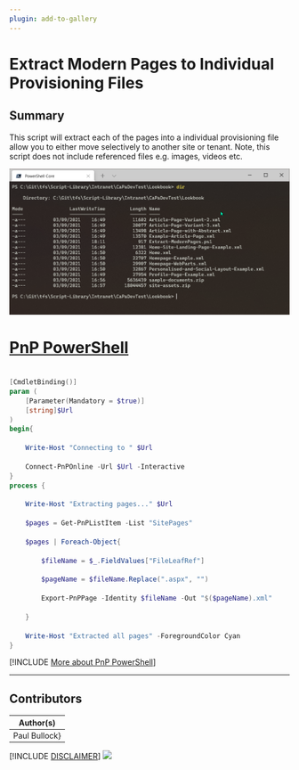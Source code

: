 ```yaml
---
plugin: add-to-gallery
---
```


# Extract Modern Pages to Individual Provisioning Files

## Summary

This script will extract each of the pages into a individual provisioning file allow you to either move selectively to another site or tenant. 
Note, this script does not include referenced files e.g. images, videos etc.

![Example Screenshot](assets/example.png)

# [PnP PowerShell](#tab/pnpps)

```powershell

[CmdletBinding()]
param (
    [Parameter(Mandatory = $true)]
    [string]$Url
)
begin{

    Write-Host "Connecting to " $Url

    Connect-PnPOnline -Url $Url -Interactive
}
process {

    Write-Host "Extracting pages..." $Url

    $pages = Get-PnPListItem -List "SitePages"

    $pages | Foreach-Object{

        $fileName = $_.FieldValues["FileLeafRef"]

        $pageName = $fileName.Replace(".aspx", "")

        Export-PnPPage -Identity $fileName -Out "$($pageName).xml"

    }

    Write-Host "Extracted all pages" -ForegroundColor Cyan
}

```
[!INCLUDE [More about PnP PowerShell](../../docfx/includes/MORE-PNPPS.md)]

***

## Contributors

| Author(s) |
|-----------|
| Paul Bullock} |


[!INCLUDE [DISCLAIMER](../../docfx/includes/DISCLAIMER.md)]
<img src="https://m365-visitor-stats.azurewebsites.net/script-samples/scripts/spo-extract-modern-pages" aria-hidden="true" />
